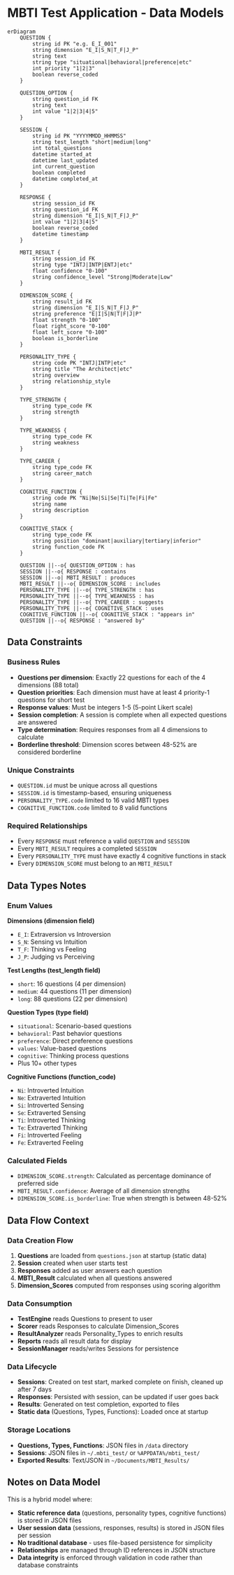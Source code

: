 # MBTI Test Application - Data Models

```mermaid
erDiagram
    QUESTION {
        string id PK "e.g. E_I_001"
        string dimension "E_I|S_N|T_F|J_P"
        string text
        string type "situational|behavioral|preference|etc"
        int priority "1|2|3"
        boolean reverse_coded
    }
    
    QUESTION_OPTION {
        string question_id FK
        string text
        int value "1|2|3|4|5"
    }
    
    SESSION {
        string id PK "YYYYMMDD_HHMMSS"
        string test_length "short|medium|long"
        int total_questions
        datetime started_at
        datetime last_updated
        int current_question
        boolean completed
        datetime completed_at
    }
    
    RESPONSE {
        string session_id FK
        string question_id FK
        string dimension "E_I|S_N|T_F|J_P"
        int value "1|2|3|4|5"
        boolean reverse_coded
        datetime timestamp
    }
    
    MBTI_RESULT {
        string session_id FK
        string type "INTJ|INTP|ENTJ|etc"
        float confidence "0-100"
        string confidence_level "Strong|Moderate|Low"
    }
    
    DIMENSION_SCORE {
        string result_id FK
        string dimension "E_I|S_N|T_F|J_P"
        string preference "E|I|S|N|T|F|J|P"
        float strength "0-100"
        float right_score "0-100"
        float left_score "0-100"
        boolean is_borderline
    }
    
    PERSONALITY_TYPE {
        string code PK "INTJ|INTP|etc"
        string title "The Architect|etc"
        string overview
        string relationship_style
    }
    
    TYPE_STRENGTH {
        string type_code FK
        string strength
    }
    
    TYPE_WEAKNESS {
        string type_code FK
        string weakness
    }
    
    TYPE_CAREER {
        string type_code FK
        string career_match
    }
    
    COGNITIVE_FUNCTION {
        string code PK "Ni|Ne|Si|Se|Ti|Te|Fi|Fe"
        string name
        string description
    }
    
    COGNITIVE_STACK {
        string type_code FK
        string position "dominant|auxiliary|tertiary|inferior"
        string function_code FK
    }
    
    QUESTION ||--o{ QUESTION_OPTION : has
    SESSION ||--o{ RESPONSE : contains
    SESSION ||--o| MBTI_RESULT : produces
    MBTI_RESULT ||--o{ DIMENSION_SCORE : includes
    PERSONALITY_TYPE ||--o{ TYPE_STRENGTH : has
    PERSONALITY_TYPE ||--o{ TYPE_WEAKNESS : has
    PERSONALITY_TYPE ||--o{ TYPE_CAREER : suggests
    PERSONALITY_TYPE ||--o{ COGNITIVE_STACK : uses
    COGNITIVE_FUNCTION ||--o{ COGNITIVE_STACK : "appears in"
    QUESTION ||--o{ RESPONSE : "answered by"
```

## Data Constraints

### Business Rules
- **Questions per dimension**: Exactly 22 questions for each of the 4 dimensions (88 total)
- **Question priorities**: Each dimension must have at least 4 priority-1 questions for short test
- **Response values**: Must be integers 1-5 (5-point Likert scale)
- **Session completion**: A session is complete when all expected questions are answered
- **Type determination**: Requires responses from all 4 dimensions to calculate
- **Borderline threshold**: Dimension scores between 48-52% are considered borderline

### Unique Constraints
- `QUESTION.id` must be unique across all questions
- `SESSION.id` is timestamp-based, ensuring uniqueness
- `PERSONALITY_TYPE.code` limited to 16 valid MBTI types
- `COGNITIVE_FUNCTION.code` limited to 8 valid functions

### Required Relationships
- Every `RESPONSE` must reference a valid `QUESTION` and `SESSION`
- Every `MBTI_RESULT` requires a completed `SESSION`
- Every `PERSONALITY_TYPE` must have exactly 4 cognitive functions in stack
- Every `DIMENSION_SCORE` must belong to an `MBTI_RESULT`

## Data Types Notes

### Enum Values

**Dimensions (dimension field)**
- `E_I`: Extraversion vs Introversion
- `S_N`: Sensing vs Intuition  
- `T_F`: Thinking vs Feeling
- `J_P`: Judging vs Perceiving

**Test Lengths (test_length field)**
- `short`: 16 questions (4 per dimension)
- `medium`: 44 questions (11 per dimension)
- `long`: 88 questions (22 per dimension)

**Question Types (type field)**
- `situational`: Scenario-based questions
- `behavioral`: Past behavior questions
- `preference`: Direct preference questions
- `values`: Value-based questions
- `cognitive`: Thinking process questions
- Plus 10+ other types

**Cognitive Functions (function_code)**
- `Ni`: Introverted Intuition
- `Ne`: Extraverted Intuition
- `Si`: Introverted Sensing
- `Se`: Extraverted Sensing
- `Ti`: Introverted Thinking
- `Te`: Extraverted Thinking
- `Fi`: Introverted Feeling
- `Fe`: Extraverted Feeling

### Calculated Fields
- `DIMENSION_SCORE.strength`: Calculated as percentage dominance of preferred side
- `MBTI_RESULT.confidence`: Average of all dimension strengths
- `DIMENSION_SCORE.is_borderline`: True when strength is between 48-52%

## Data Flow Context

### Data Creation Flow
1. **Questions** are loaded from `questions.json` at startup (static data)
2. **Session** created when user starts test
3. **Responses** added as user answers each question
4. **MBTI_Result** calculated when all questions answered
5. **Dimension_Scores** computed from responses using scoring algorithm

### Data Consumption
- **TestEngine** reads Questions to present to user
- **Scorer** reads Responses to calculate Dimension_Scores
- **ResultAnalyzer** reads Personality_Types to enrich results
- **Reports** reads all result data for display
- **SessionManager** reads/writes Sessions for persistence

### Data Lifecycle
- **Sessions**: Created on test start, marked complete on finish, cleaned up after 7 days
- **Responses**: Persisted with session, can be updated if user goes back
- **Results**: Generated on test completion, exported to files
- **Static data** (Questions, Types, Functions): Loaded once at startup

### Storage Locations
- **Questions, Types, Functions**: JSON files in `/data` directory
- **Sessions**: JSON files in `~/.mbti_test/` or `%APPDATA%/mbti_test/`
- **Exported Results**: Text/JSON in `~/Documents/MBTI_Results/`

## Notes on Data Model

This is a hybrid model where:
- **Static reference data** (questions, personality types, cognitive functions) is stored in JSON files
- **User session data** (sessions, responses, results) is stored in JSON files per session
- **No traditional database** - uses file-based persistence for simplicity
- **Relationships** are managed through ID references in JSON structure
- **Data integrity** is enforced through validation in code rather than database constraints